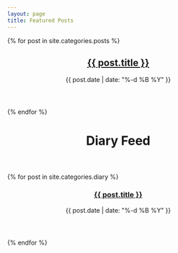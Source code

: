 ```yaml
--- 
layout: page
title: Featured Posts
---
```

{% for post in site.categories.posts %}
<article class="post">
  <header>
   <a href="{{ post.url | prepend: site.baseurl }}">
     <h1 class="title">{{ post.title }}</h1>
   </a>
   <time datetime="{{ post.date | date: " %Y-%m-%d " }}">
     {{ post.date | date: "%-d %B %Y" }}
   </time>
  </header>
</article>
{% endfor %}
<div class="post diary-feed">
  <header>
    <h1 class="title">Diary Feed</h1>
  </header>
  {% for post in site.categories.diary %}
  <div class="feed">
    <header>
      <a href="{{ post.url | prepend: site.baseurl }}">
        <h3 class="title">{{ post.title }}</h3>
      </a>
      <time datetime="{{ post.date | date: " %Y-%m-%d " }}">
        {{ post.date | date: "%-d %B %Y" }}
      </time>
    </header>
   </div>
  {% endfor %}
</div>
